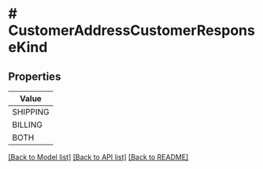 # # CustomerAddressCustomerResponseKind


## Properties 



| Value |
------------ | 
SHIPPING|SHIPPING
BILLING|BILLING
BOTH|BOTH

[[Back to Model list]](../../README.md#models) [[Back to API list]](../../README.md#endpoints) [[Back to README]](../../README.md)

